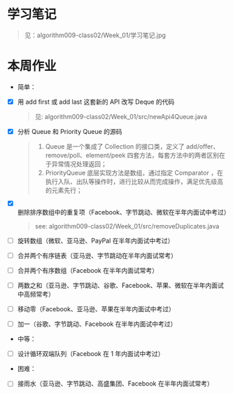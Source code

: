 # 学习笔记
> 见：algorithm009-class02/Week_01/学习笔记.jpg

# 本周作业
- 简单：
- [X] 用 add first 或 add last 这套新的 API 改写 Deque 的代码
    > 见: algorithm009-class02/Week_01/src/newApi4Queue.java

- [X] 分析 Queue 和 Priority Queue 的源码
    > 1. Queue 是一个集成了 Collection 的接口类，定义了 add/offer、remove/poll、element/peek 四套方法，每套方法中的两者区别在于异常情况处理返回；
    > 2. PriorityQueue 底层实现方法是数组，通过指定 Comparator ，在执行入队、出队等操作时，进行比较从而完成操作，满足优先级高的元素先行；

- [X] 删除排序数组中的重复项（Facebook、字节跳动、微软在半年内面试中考过）
    > see: algorithm009-class02/Week_01/src/removeDuplicates.java
    
- [ ] 旋转数组（微软、亚马逊、PayPal 在半年内面试中考过）
- [ ] 合并两个有序链表（亚马逊、字节跳动在半年内面试常考）
- [ ] 合并两个有序数组（Facebook 在半年内面试常考）
- [ ] 两数之和（亚马逊、字节跳动、谷歌、Facebook、苹果、微软在半年内面试中高频常考）
- [ ] 移动零（Facebook、亚马逊、苹果在半年内面试中考过）
- [ ] 加一（谷歌、字节跳动、Facebook 在半年内面试中考过）
- 中等：
- [ ] 设计循环双端队列（Facebook 在 1 年内面试中考过）
- 困难：
- [ ] 接雨水（亚马逊、字节跳动、高盛集团、Facebook 在半年内面试常考）
